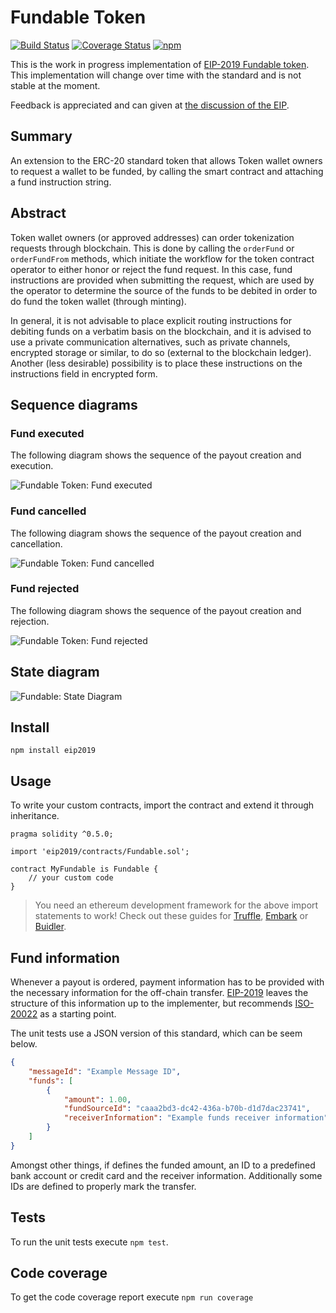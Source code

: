 # Fundable Token

[![Build Status](https://travis-ci.org/IoBuilders/fundable-token.svg?branch=master)](https://travis-ci.org/IoBuilders/fundable-token)
[![Coverage Status](https://coveralls.io/repos/github/IoBuilders/fundable-token/badge.svg?branch=master)](https://coveralls.io/github/IoBuilders/fundable-token?branch=master)
[![npm](https://img.shields.io/npm/v/eip2019.svg)](https://www.npmjs.com/package/eip2019)

This is the work in progress implementation of [EIP-2019 Fundable token](https://github.com/ethereum/EIPs/pull/2019/files). This implementation will change over time with the standard and is not stable at the moment.

Feedback is appreciated and can given at [the discussion of the EIP](https://github.com/ethereum/EIPs/issues/2019).

## Summary

An extension to the ERC-20 standard token that allows Token wallet owners to request a wallet to be funded, by calling the smart contract and attaching a fund instruction string.

## Abstract

Token wallet owners (or approved addresses) can order tokenization requests through blockchain. This is done by calling the ```orderFund``` or ```orderFundFrom``` methods, which initiate the workflow for the token contract operator to either honor or reject the fund request. In this case, fund instructions are provided when submitting the request, which are used by the operator to determine the source of the funds to be debited in order to do fund the token wallet (through minting).

In general, it is not advisable to place explicit routing instructions for debiting funds on a verbatim basis on the blockchain, and it is advised to use a private communication alternatives, such as private channels, encrypted storage or similar,  to do so (external to the blockchain ledger). Another (less desirable) possibility is to place these instructions on the instructions field in encrypted form.

## Sequence diagrams

### Fund executed

The following diagram shows the sequence of the payout creation and execution.

![Fundable Token: Fund executed](http://www.plantuml.com/plantuml/png/bP0nhi8m44HxdsALFXVunLSG0eag57004qyQmZhQNKiS7pkcGWH4PutVQ9wsK_DYwJQviq8srFvJiqyS_6K2dU8LtFnHb00fgNlzexOKbZTj8vlumQYV8TwYv6R1-z96SAlO-z5PuW3L3xEByNFamCVAkoQLcCOSwbU_7B2Ea8h_geWxXcHOLrmCg-2kii5ru93l_G00)

### Fund cancelled

The following diagram shows the sequence of the payout creation and cancellation.

![Fundable Token: Fund cancelled](http://www.plantuml.com/plantuml/png/SoWkIImgAStDuGejJYroLD2rKr1oAyrBIKpAILK8oSzEpLEoKiWlIaaj0eboeSifw88qWDaAplbv9KM9oIKA_WMfHOab-KL0dI3b_Y3TgIbS-6n8JinBJiqXsmfdiFOSe2KEgNafGDy00000)

### Fund rejected

The following diagram shows the sequence of the payout creation and rejection.

![Fundable Token: Fund rejected](http://www.plantuml.com/plantuml/png/SoWkIImgAStDuGejJYroLD2rKr1oAyrBIKpAILK8oSzEpLEoKiWlIaaj0eboeSifw88qWDaAplbv9KM9oIKA_WMfHOab-KL0dI3b_Y3TgIbSN3ZLORUrA3KhDRa4ZxLW5qCj2G8h1jhYa9gN0lGE0000)

## State diagram

![Fundable: State Diagram](http://www.plantuml.com/plantuml/png/TP71JiGm34Jl-Oev8_O7EA2L44YSG6XlY4EQk518xLNY2FhtjDscAK8zLMDFvzdECQcDcljWNg_US3ZSuYbwYkHly93PBy8itzdmoCzH7ALqiQpIh7-Uv8iumKR2cTXt_0uLDAEwECcZ6Q0V19sSSC8QhLF8cQ9LYMR3E8ssTkGipKuOtpPXdflyDPgi9Qf0MHG3AJgUEuqDbXr1sbdcH1l0lDBz3xciPUcYJ2sV_WBwZiSoMearSNkYkuaNGWbSfQcDoGFXCA0XE1j2FSg_k1Vw9BUELzHsXtrJBUy3zrxXIEnp7tu1)

## Install

```
npm install eip2019
```

## Usage

To write your custom contracts, import the contract and extend it through inheritance.

```solidity
pragma solidity ^0.5.0;

import 'eip2019/contracts/Fundable.sol';

contract MyFundable is Fundable {
    // your custom code
}
```

> You need an ethereum development framework for the above import statements to work! Check out these guides for [Truffle], [Embark] or [Buidler].

## Fund information

Whenever a payout is ordered, payment information has to be provided with the necessary information for the off-chain transfer. [EIP-2019](https://github.com/ethereum/EIPs/pull/2019/files) leaves the structure of this information up to the implementer, but recommends [ISO-20022](https://en.wikipedia.org/wiki/ISO_20022) as a starting point.

The unit tests use a JSON version of this standard, which can be seem below.

```json
{
    "messageId": "Example Message ID",
    "funds": [
        {
            "amount": 1.00,
            "fundSourceId": "caaa2bd3-dc42-436a-b70b-d1d7dac23741",
            "receiverInformation": "Example funds receiver information"
        }
    ]
}
```

Amongst other things, if defines the funded amount, an ID to a predefined bank account or credit card and the receiver information. Additionally some IDs are defined to properly mark the transfer.

## Tests

To run the unit tests execute `npm test`.

## Code coverage

To get the code coverage report execute `npm run coverage`

[Truffle]: https://truffleframework.com/docs/truffle/quickstart
[Embark]: https://embark.status.im/docs/quick_start.html
[Buidler]: https://buidler.dev/guides/#getting-started
